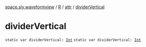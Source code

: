 [space.siy.waveformview](../../index.md) / [R](../index.md) / [attr](index.md) / [dividerVertical](./divider-vertical.md)

# dividerVertical

`static var dividerVertical: `[`Int`](https://kotlinlang.org/api/latest/jvm/stdlib/kotlin/-int/index.html)
`static var dividerVertical: `[`Int`](https://kotlinlang.org/api/latest/jvm/stdlib/kotlin/-int/index.html)